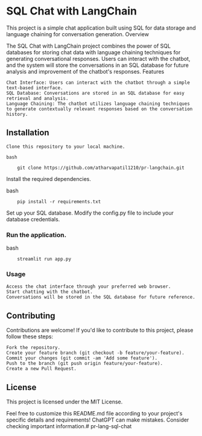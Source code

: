 # SQL Chat with LangChain

This project is a simple chat application built using SQL for data storage and language chaining for conversation generation.
Overview

The SQL Chat with LangChain project combines the power of SQL databases for storing chat data with language chaining techniques for generating conversational responses. Users can interact with the chatbot, and the system will store the conversations in an SQL database for future analysis and improvement of the chatbot's responses.
Features

    Chat Interface: Users can interact with the chatbot through a simple text-based interface.
    SQL Database: Conversations are stored in an SQL database for easy retrieval and analysis.
    Language Chaining: The chatbot utilizes language chaining techniques to generate contextually relevant responses based on the conversation history.

## Installation

    Clone this repository to your local machine.

    bash

        git clone https://github.com/atharvapatil1210/pr-langchain.git

Install the required dependencies.

bash

        pip install -r requirements.txt

Set up your SQL database. Modify the config.py file to include your database credentials.

### Run the application.

bash

        streamlit run app.py

### Usage

    Access the chat interface through your preferred web browser.
    Start chatting with the chatbot.
    Conversations will be stored in the SQL database for future reference.

## Contributing

Contributions are welcome! If you'd like to contribute to this project, please follow these steps:

    Fork the repository.
    Create your feature branch (git checkout -b feature/your-feature).
    Commit your changes (git commit -am 'Add some feature').
    Push to the branch (git push origin feature/your-feature).
    Create a new Pull Request.

## License

This project is licensed under the MIT License.

Feel free to customize this README.md file according to your project's specific details and requirements!
ChatGPT can make mistakes. Consider checking important information.# pr-lang-sql-chat
